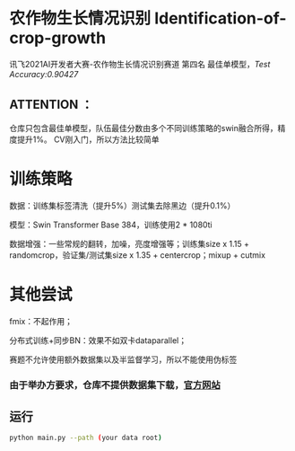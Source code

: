 # 农作物生长情况识别 Identification-of-crop-growth
讯飞2021AI开发者大赛-农作物生长情况识别赛道 第四名
最佳单模型，*Test Accuracy:0.90427*

## ATTENTION ： 
仓库只包含最佳单模型，队伍最佳分数由多个不同训练策略的swin融合所得，精度提升1%。
CV刚入门，所以方法比较简单

# 训练策略
数据：训练集标签清洗（提升5%）测试集去除黑边（提升0.1%）

模型：Swin Transformer Base 384，训练使用2 * 1080ti

数据增强：一些常规的翻转，加噪，亮度增强等；训练集size x 1.15 + randomcrop，验证集/测试集size x 1.35 + centercrop；mixup + cutmix

# 其他尝试
fmix：不起作用；

分布式训练+同步BN：效果不如双卡dataparallel；

赛题不允许使用额外数据集以及半监督学习，所以不能使用伪标签

### 由于举办方要求，仓库不提供数据集下载，[官方网站](http://challenge.xfyun.cn/topic/info?type=crop)

## 运行
```bash
python main.py --path (your data root)
